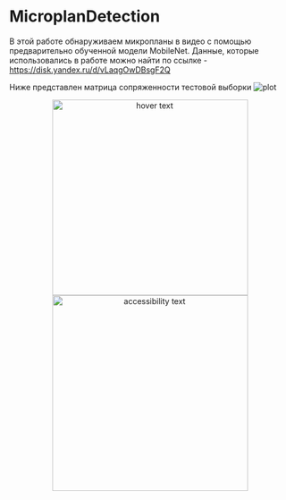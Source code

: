 # MicroplanDetection
В этой работе обнаруживаем микропланы в видео с помощью предварительно обученной модели MobileNet.
Данные, которые использовались в работе можно найти по ссылке - https://disk.yandex.ru/d/vLaqgOwDBsgF2Q


Ниже представлен матрица сопряженности тестовой выборки
![plot](https://github.com/armanhak/MicroplanDetection/master/test_confussion%20matrix.png?raw=true, "Title")
<p align="center">
  <img src="[your_relative_path_here](https://github.com/armanhak/MicroplanDetection/master/test_confussion%20matrix.png)" width="350" title="hover text">
  <img src="[your_relative_path_here_number_2_large_name](https://github.com/armanhak/MicroplanDetection/master/test_confussion%20matrix.png)" width="350" alt="accessibility text">
</p>
